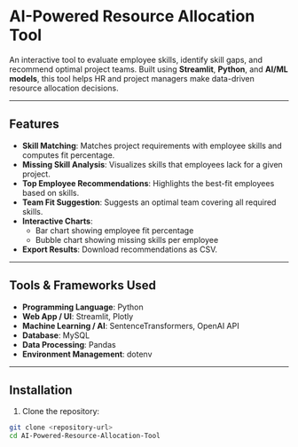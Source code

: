 # AI-Powered Resource Allocation Tool

An interactive tool to evaluate employee skills, identify skill gaps, and recommend optimal project teams. Built using **Streamlit**, **Python**, and **AI/ML models**, this tool helps HR and project managers make data-driven resource allocation decisions.

---

## Features

- **Skill Matching**: Matches project requirements with employee skills and computes fit percentage.  
- **Missing Skill Analysis**: Visualizes skills that employees lack for a given project.  
- **Top Employee Recommendations**: Highlights the best-fit employees based on skills.  
- **Team Fit Suggestion**: Suggests an optimal team covering all required skills.  
- **Interactive Charts**:  
  - Bar chart showing employee fit percentage  
  - Bubble chart showing missing skills per employee  
- **Export Results**: Download recommendations as CSV.

---

## Tools & Frameworks Used

- **Programming Language**: Python  
- **Web App / UI**: Streamlit, Plotly  
- **Machine Learning / AI**: SentenceTransformers, OpenAI API  
- **Database**: MySQL  
- **Data Processing**: Pandas  
- **Environment Management**: dotenv

---

## Installation

1. Clone the repository:

```bash
git clone <repository-url>
cd AI-Powered-Resource-Allocation-Tool
